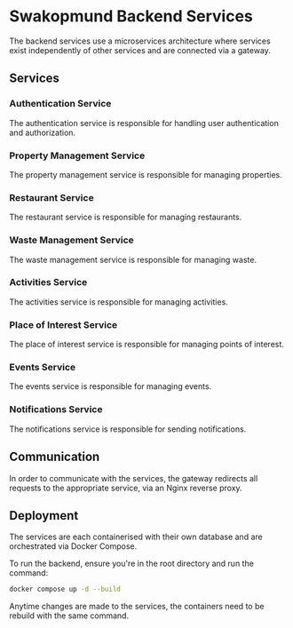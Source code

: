 # Swakopmund Backend Services

The backend services use a microservices architecture where services exist independently of other services and are connected via a gateway.

## Services

### Authentication Service

The authentication service is responsible for handling user authentication and authorization.

### Property Management Service

The property management service is responsible for managing properties.

### Restaurant Service

The restaurant service is responsible for managing restaurants.

### Waste Management Service

The waste management service is responsible for managing waste.

### Activities Service

The activities service is responsible for managing activities.

### Place of Interest Service

The place of interest service is responsible for managing points of interest.

### Events Service

The events service is responsible for managing events.

### Notifications Service

The notifications service is responsible for sending notifications.

## Communication

In order to communicate with the services, the gateway redirects all requests to the appropriate service, via an Nginx reverse proxy.

## Deployment

The services are each containerised with their own database and are orchestrated via Docker Compose.

To run the backend, ensure you're in the root directory and run the command:
```bash
docker compose up -d --build
```

Anytime changes are made to the services, the containers need to be rebuild with the same command.